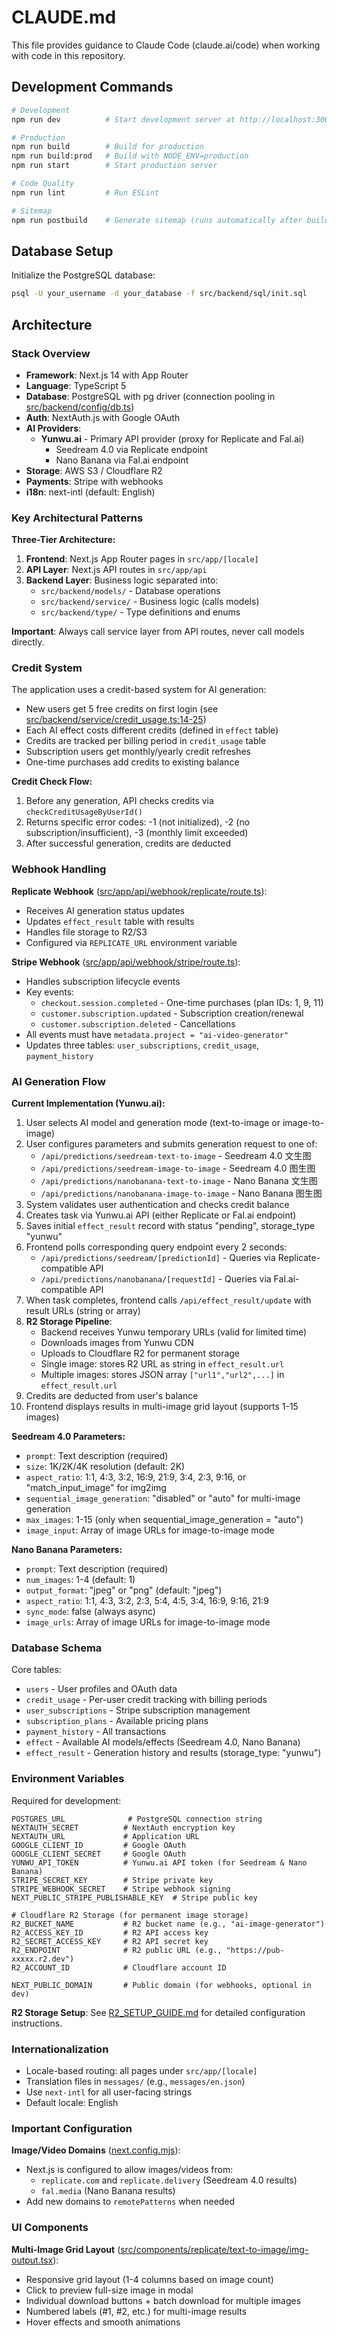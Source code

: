 # CLAUDE.md

This file provides guidance to Claude Code (claude.ai/code) when working with code in this repository.

## Development Commands

```bash
# Development
npm run dev          # Start development server at http://localhost:3000

# Production
npm run build        # Build for production
npm run build:prod   # Build with NODE_ENV=production
npm run start        # Start production server

# Code Quality
npm run lint         # Run ESLint

# Sitemap
npm run postbuild    # Generate sitemap (runs automatically after build)
```

## Database Setup

Initialize the PostgreSQL database:
```bash
psql -U your_username -d your_database -f src/backend/sql/init.sql
```

## Architecture

### Stack Overview
- **Framework**: Next.js 14 with App Router
- **Language**: TypeScript 5
- **Database**: PostgreSQL with pg driver (connection pooling in [src/backend/config/db.ts](src/backend/config/db.ts))
- **Auth**: NextAuth.js with Google OAuth
- **AI Providers**:
  - **Yunwu.ai** - Primary API provider (proxy for Replicate and Fal.ai)
    - Seedream 4.0 via Replicate endpoint
    - Nano Banana via Fal.ai endpoint
- **Storage**: AWS S3 / Cloudflare R2
- **Payments**: Stripe with webhooks
- **i18n**: next-intl (default: English)

### Key Architectural Patterns

**Three-Tier Architecture:**
1. **Frontend**: Next.js App Router pages in `src/app/[locale]`
2. **API Layer**: Next.js API routes in `src/app/api`
3. **Backend Layer**: Business logic separated into:
   - `src/backend/models/` - Database operations
   - `src/backend/service/` - Business logic (calls models)
   - `src/backend/type/` - Type definitions and enums

**Important**: Always call service layer from API routes, never call models directly.

### Credit System

The application uses a credit-based system for AI generation:
- New users get 5 free credits on first login (see [src/backend/service/credit_usage.ts:14-25](src/backend/service/credit_usage.ts))
- Each AI effect costs different credits (defined in `effect` table)
- Credits are tracked per billing period in `credit_usage` table
- Subscription users get monthly/yearly credit refreshes
- One-time purchases add credits to existing balance

**Credit Check Flow:**
1. Before any generation, API checks credits via `checkCreditUsageByUserId()`
2. Returns specific error codes: -1 (not initialized), -2 (no subscription/insufficient), -3 (monthly limit exceeded)
3. After successful generation, credits are deducted

### Webhook Handling

**Replicate Webhook** ([src/app/api/webhook/replicate/route.ts](src/app/api/webhook/replicate/route.ts)):
- Receives AI generation status updates
- Updates `effect_result` table with results
- Handles file storage to R2/S3
- Configured via `REPLICATE_URL` environment variable

**Stripe Webhook** ([src/app/api/webhook/stripe/route.ts](src/app/api/webhook/stripe/route.ts)):
- Handles subscription lifecycle events
- Key events:
  - `checkout.session.completed` - One-time purchases (plan IDs: 1, 9, 11)
  - `customer.subscription.updated` - Subscription creation/renewal
  - `customer.subscription.deleted` - Cancellations
- All events must have `metadata.project = "ai-video-generator"`
- Updates three tables: `user_subscriptions`, `credit_usage`, `payment_history`

### AI Generation Flow

**Current Implementation (Yunwu.ai):**

1. User selects AI model and generation mode (text-to-image or image-to-image)
2. User configures parameters and submits generation request to one of:
   - `/api/predictions/seedream-text-to-image` - Seedream 4.0 文生图
   - `/api/predictions/seedream-image-to-image` - Seedream 4.0 图生图
   - `/api/predictions/nanobanana-text-to-image` - Nano Banana 文生图
   - `/api/predictions/nanobanana-image-to-image` - Nano Banana 图生图
3. System validates user authentication and checks credit balance
4. Creates task via Yunwu.ai API (either Replicate or Fal.ai endpoint)
5. Saves initial `effect_result` record with status "pending", storage_type "yunwu"
6. Frontend polls corresponding query endpoint every 2 seconds:
   - `/api/predictions/seedream/[predictionId]` - Queries via Replicate-compatible API
   - `/api/predictions/nanobanana/[requestId]` - Queries via Fal.ai-compatible API
7. When task completes, frontend calls `/api/effect_result/update` with result URLs (string or array)
8. **R2 Storage Pipeline**:
   - Backend receives Yunwu temporary URLs (valid for limited time)
   - Downloads images from Yunwu CDN
   - Uploads to Cloudflare R2 for permanent storage
   - Single image: stores R2 URL as string in `effect_result.url`
   - Multiple images: stores JSON array `["url1","url2",...]` in `effect_result.url`
9. Credits are deducted from user's balance
10. Frontend displays results in multi-image grid layout (supports 1-15 images)

**Seedream 4.0 Parameters:**
- `prompt`: Text description (required)
- `size`: 1K/2K/4K resolution (default: 2K)
- `aspect_ratio`: 1:1, 4:3, 3:2, 16:9, 21:9, 3:4, 2:3, 9:16, or "match_input_image" for img2img
- `sequential_image_generation`: "disabled" or "auto" for multi-image generation
- `max_images`: 1-15 (only when sequential_image_generation = "auto")
- `image_input`: Array of image URLs for image-to-image mode

**Nano Banana Parameters:**
- `prompt`: Text description (required)
- `num_images`: 1-4 (default: 1)
- `output_format`: "jpeg" or "png" (default: "jpeg")
- `aspect_ratio`: 1:1, 4:3, 3:2, 2:3, 5:4, 4:5, 3:4, 16:9, 9:16, 21:9
- `sync_mode`: false (always async)
- `image_urls`: Array of image URLs for image-to-image mode

### Database Schema

Core tables:
- `users` - User profiles and OAuth data
- `credit_usage` - Per-user credit tracking with billing periods
- `user_subscriptions` - Stripe subscription management
- `subscription_plans` - Available pricing plans
- `payment_history` - All transactions
- `effect` - Available AI models/effects (Seedream 4.0, Nano Banana)
- `effect_result` - Generation history and results (storage_type: "yunwu")

### Environment Variables

Required for development:
```
POSTGRES_URL              # PostgreSQL connection string
NEXTAUTH_SECRET          # NextAuth encryption key
NEXTAUTH_URL             # Application URL
GOOGLE_CLIENT_ID         # Google OAuth
GOOGLE_CLIENT_SECRET     # Google OAuth
YUNWU_API_TOKEN          # Yunwu.ai API token (for Seedream & Nano Banana)
STRIPE_SECRET_KEY        # Stripe private key
STRIPE_WEBHOOK_SECRET    # Stripe webhook signing
NEXT_PUBLIC_STRIPE_PUBLISHABLE_KEY  # Stripe public key

# Cloudflare R2 Storage (for permanent image storage)
R2_BUCKET_NAME           # R2 bucket name (e.g., "ai-image-generator")
R2_ACCESS_KEY_ID         # R2 API access key
R2_SECRET_ACCESS_KEY     # R2 API secret key
R2_ENDPOINT              # R2 public URL (e.g., "https://pub-xxxxx.r2.dev")
R2_ACCOUNT_ID            # Cloudflare account ID

NEXT_PUBLIC_DOMAIN       # Public domain (for webhooks, optional in dev)
```

**R2 Storage Setup**: See [R2_SETUP_GUIDE.md](R2_SETUP_GUIDE.md) for detailed configuration instructions.

### Internationalization

- Locale-based routing: all pages under `src/app/[locale]`
- Translation files in `messages/` (e.g., `messages/en.json`)
- Use `next-intl` for all user-facing strings
- Default locale: English

### Important Configuration

**Image/Video Domains** ([next.config.mjs](next.config.mjs)):
- Next.js is configured to allow images/videos from:
  - `replicate.com` and `replicate.delivery` (Seedream 4.0 results)
  - `fal.media` (Nano Banana results)
- Add new domains to `remotePatterns` when needed

### UI Components

**Multi-Image Grid Layout** ([src/components/replicate/text-to-image/img-output.tsx](src/components/replicate/text-to-image/img-output.tsx)):
- Responsive grid layout (1-4 columns based on image count)
- Click to preview full-size image in modal
- Individual download buttons + batch download for multiple images
- Numbered labels (#1, #2, etc.) for multi-image results
- Hover effects and smooth animations
